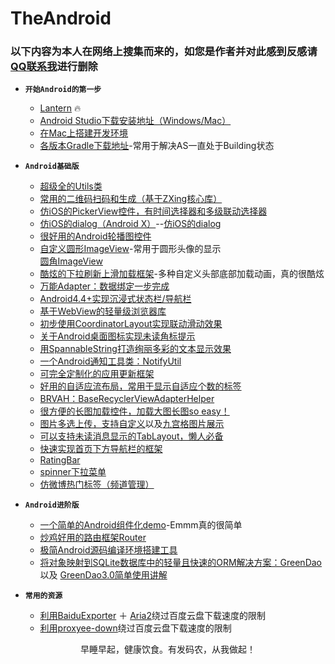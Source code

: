 # TheAndroid
### 以下内容为本人在网络上搜集而来的，如您是作者并对此感到反感请[QQ联系我](http://wpa.qq.com/msgrd?v=3&uin=917960559&site=qq&menu=yes)进行删除 

* **`开始Android的第一步`** <br>
    * [Lantern](https://github.com/getlantern/forum) :fire:
    * [Android Studio下载安装地址（Windows/Mac）](http://www.android-studio.org/index.php/download/hisversion)<br>
    * [在Mac上搭建开发环境](http://www.jianshu.com/p/bf77cb5ce70b)<br>
    * [各版本Gradle下载地址](http://services.gradle.org/distributions/)-常用于解决AS一直处于Building状态<br>

* **`Android基础版`** <br>
    * [超级全的Utils类](https://github.com/Blankj/AndroidUtilCode/blob/master/utilcode/README-CN.md)<br>
    * [常用的二维码扫码和生成（基于ZXing核心库）](https://github.com/yipianfengye/android-zxingLibrary)<br>
    * [仿iOS的PickerView控件，有时间选择器和多级联动选择器](https://github.com/Bigkoo/Android-PickerView)<br>
    * [仿iOS的dialog（Android X）](https://github.com/searchy2/CustomAlertViewDialogue)--[仿iOS的dialog](https://github.com/mylhyl/Android-CircleDialog)
    * [很好用的Android轮播图控件](https://github.com/youth5201314/banner)<br>
    * [自定义圆形ImageView](https://github.com/hdodenhof/CircleImageView)-常用于圆形头像的显示<br>[圆角ImageView](https://github.com/vinc3m1/RoundedImageView)
    * [酷炫的下拉刷新上滑加载框架](https://github.com/scwang90/SmartRefreshLayout)-多种自定义头部底部加载动画，真的很酷炫<br>
    * [万能Adapter：数据绑定一步完成](https://github.com/hongyangAndroid/baseAdapter)
    * [Android4.4+实现沉浸式状态栏/导航栏](https://github.com/gyf-dev/ImmersionBar)
    * [基于WebView的轻量级浏览器库](https://github.com/Justson/AgentWeb)
    * [初步使用CoordinatorLayout实现联动滑动效果](http://www.jianshu.com/p/97206f5973c5)
    * [关于Android桌面图标实现未读角标提示](http://www.jianshu.com/p/199a9238015f)
    * [用SpannableString打造绚丽多彩的文本显示效果](http://www.jianshu.com/p/84067ad289d2)
    * [一个Android通知工具类：NotifyUtil](https://github.com/wenmingvs/NotifyUtil)
    * [可完全定制化的应用更新框架](https://github.com/yjfnypeu/UpdatePlugin)
    * [好用的自适应流布局，常用于显示自适应个数的标签](https://github.com/hongyangAndroid/FlowLayout)
    * [BRVAH：BaseRecyclerViewAdapterHelper](https://github.com/CymChad/BaseRecyclerViewAdapterHelper)
    * [很方便的长图加载控件，加载大图长图so easy！](https://github.com/LuckyJayce/LargeImage)
    * [图片多选上传，支持自定义](https://github.com/LuckSiege/PictureSelector)以及[九宫格图片展示](https://github.com/jeasonlzy/NineGridView)
    * [可以支持未读消息显示的TabLayout，懒人必备](https://github.com/H07000223/FlycoTabLayout/blob/master/README_CN.md)
    * [快速实现首页下方导航栏的框架](https://github.com/ittianyu/BottomNavigationViewEx/blob/master/README_ZH.md)
    * [RatingBar](https://github.com/DreaminginCodeZH/MaterialRatingBar)
    * [spinner下拉菜单](https://github.com/dongjunkun/DropDownMenu)
    * [仿微博热门标签（频道管理）](https://github.com/z-chu/LabelSelection)
    
* **`Android进阶版`** <br>
    * [一个简单的Android组件化demo](https://github.com/yjfnypeu/AndroidComponent)-Emmm真的很简单
    * [炒鸡好用的路由框架Router](https://github.com/JumeiRdGroup/Router)
    * [极简Android源码编译环境搭建工具](https://github.com/tiann/docker-aosp)
    * [将对象映射到SQLite数据库中的轻量且快速的ORM解决方案：GreenDao](https://github.com/greenrobot/greenDAO) 以及 [GreenDao3.0简单使用讲解](http://www.jianshu.com/p/4986100eff90)

* **`常用的资源`** <br>
    * [利用BaiduExporter](https://github.com/acgotaku/BaiduExporter) ＋ [Aria2](https://github.com/aria2/aria2/releases)绕过百度云盘下载速度的限制
    * [利用proxyee-down](https://github.com/proxyee-down-org/proxyee-down)绕过百度云盘下载速度的限制
    
<pre align="center">早睡早起，健康饮食。有发码农，从我做起！</pre> 

